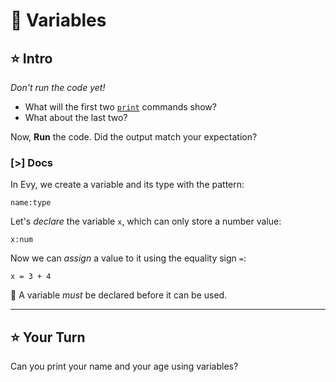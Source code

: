 # 🧮 Variables

## ⭐ Intro

_Don't run the code yet!_

- What will the first two [`print`] commands show?
- What about the last two?

Now, **Run** the code. Did the output match your expectation?

[`print`]: /docs/builtins.html#print

### [>] Docs

In Evy, we create a variable and its type with the pattern:

```evy
name:type
```

Let's _declare_ the variable `x`, which can only store a number value:

```evy
x:num
```

Now we can _assign_ a value to it using the equality sign `=`:

```evy
x = 3 + 4
```

📌 A variable _must_ be declared before it can be used.

---

## ⭐ Your Turn

Can you print your name and your age using variables?
